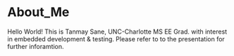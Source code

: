# About_Me
Hello World! This is Tanmay Sane, UNC-Charlotte MS EE Grad. with interest in embedded development &amp; testing. Please refer to to the presentation for further inforamtion.
